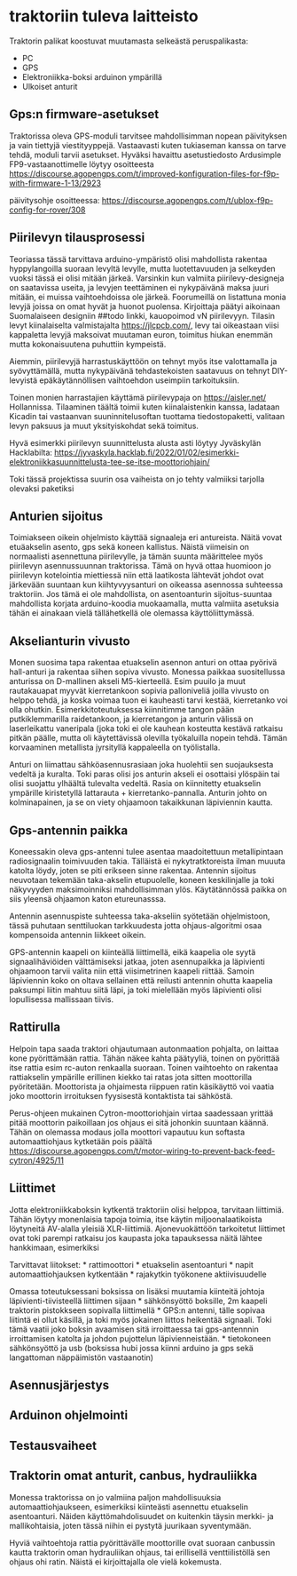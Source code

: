 # traktoriin tuleva laitteisto

Traktorin palikat koostuvat muutamasta selkeästä peruspalikasta:

   * PC
   * GPS
   * Elektroniikka-boksi arduinon ympärillä
   * Ulkoiset anturit


## Gps:n firmware-asetukset

Traktorissa oleva GPS-moduli tarvitsee mahdollisimman nopean päivityksen ja vain tiettyjä viestityyppejä. Vastaavasti kuten tukiaseman kanssa on tarve tehdä, moduli tarvii asetukset. Hyväksi havaittu asetustiedosto Ardusimple FP9-vastaanottimelle löytyy osoitteesta https://discourse.agopengps.com/t/improved-konfiguration-files-for-f9p-with-firmware-1-13/2923

päivitysohje osoitteessa: https://discourse.agopengps.com/t/ublox-f9p-config-for-rover/308





## Piirilevyn tilausprosessi

Teoriassa tässä tarvittava arduino-ympäristö olisi mahdollista rakentaa hyppylangoilla suoraan levyltä levylle, mutta luotettavuuden ja selkeyden vuoksi tässä ei olisi mitään järkeä. Varsinkin kun valmiita piirilevy-designeja on saatavissa useita, ja levyjen teettäminen ei nykypäivänä maksa juuri mitään, ei muissa vaihtoehdoissa ole järkeä. Foorumeillä on listattuna monia levyjä joissa on omat hyvät ja huonot puolensa. Kirjoittaja päätyi aikoinaan Suomalaiseen designiin ##todo linkki, kauopoimod vN piirilevyyn. Tilasin levyt kiinalaiselta valmistajalta https://jlcpcb.com/, levy tai oikeastaan viisi kappaletta levyjä maksoivat muutaman euron, toimitus hiukan enemmän mutta kokonaisuutena puhuttiin kympeistä.

Aiemmin, piirilevyjä harrastuskäyttöön on tehnyt myös itse valottamalla ja syövyttämällä, mutta nykypäivänä tehdastekoisten saatavuus on tehnyt DIY-levyistä epäkäytännöllisen vaihtoehdon useimpiin tarkoituksiin.

Toinen monien harrastajien käyttämä piirilevypaja on https://aisler.net/ Hollannissa. Tilaaminen täältä toimii kuten kiinalaistenkin kanssa, ladataan Kicadin tai vastaanvan suuninnitelusoftan tuottama tiedostopaketti, valitaan levyn paksuus ja muut yksityiskohdat sekä toimitus.

Hyvä esimerkki piirilevyn suunnittelusta alusta asti löytyy Jyväskylän Hacklabilta: https://jyvaskyla.hacklab.fi/2022/01/02/esimerkki-elektroniikkasuunnittelusta-tee-se-itse-moottoriohjain/

Toki tässä projektissa suurin osa vaiheista on jo tehty valmiiksi tarjolla olevaksi paketiksi

## Anturien sijoitus

Toimiakseen oikein ohjelmisto käyttää signaaleja eri antureista. Näitä vovat etuäakselin asento, gps sekä koneen kallistus. Näistä viimeisin on normaalisti asennettuna piirilevylle, ja tämän suunta määrittelee myös piirilevyn asennussuunnan traktorissa. Tämä on hyvä ottaa huomioon jo piirilevyn kotelointia miettiessä niin että laatikosta lähtevät johdot ovat järkevään suuntaan kun kiihtyvyysanturi on oikeassa asennossa suhteessa traktoriin. Jos tämä ei ole mahdollista, on asentoanturin sijoitus-suuntaa mahdollista korjata arduino-koodia muokaamalla, mutta valmiita asetuksia tähän ei ainakaan vielä tällähetkellä ole olemassa käyttöliittymässä. 

## Akselianturin vivusto

Monen suosima tapa rakentaa etuakselin asennon anturi on ottaa pyörivä hall-anturi ja rakentaa siihen sopiva vivusto. Monessa paikkaa suositellussa anturissa on D-mallinen akseli M5-kierteellä. Esim puuilo ja muut rautakauapat myyvät kierretankoon sopivia palloniveliä joilla vivusto on helppo tehdä, ja koska voimaa tuon ei kauheasti tarvi kestää, kierretanko voi olla ohutkin. Esimerkkitoteutuksessa kiinnitimme tangon pään putkiklemmarilla raidetankoon, ja kierretangon ja anturin välissä on laserleikattu vaneripala (joka toki ei ole kauhean kosteutta kestävä ratkaisu pitkän päälle, mutta oli käytettävissä olevilla työkaluilla nopein tehdä. Tämän korvaaminen metallista jyrsityllä kappaleella on työlistalla. 

Anturi on liimattau sähköasennusrasiaan joka huolehtii sen suojauksesta vedeltä ja kuralta. Toki paras olisi jos anturin akseli ei osottaisi ylöspäin tai olisi suojattu ylhäältä tulevalta vedeltä. Rasia on kiinnitetty etuakselin ympärille kiristetyllä lattarauta + kierretanko-pannalla. Anturin johto on kolminapainen, ja se on viety ohjaamoon takaikkunan läpiviennin kautta.

## Gps-antennin paikka

Koneessakin oleva gps-antenni tulee asentaa maadoitettuun metallipintaan radiosignaalin toimivuuden takia. Tälläistä ei nykytratktoreista ilman muuuta katolta löydy, joten se piti erikseen sinne rakentaa. Antennin sijoitus neuvotaan tekemään taka-akselin etupuolelle, koneen keskilinjalle ja toki näkyvyyden maksimoinniksi mahdollisimman ylös. Käytätännössä paikka on siis yleensä ohjaamon katon etureunasssa.

Antennin asennuspiste suhteessa taka-akseliin syötetään ohjelmistoon, tässä puhutaan senttiluokan tarkkuudesta jotta ohjaus-algoritmi osaa kompensoida antennin liikkeet oikein.

GPS-antennin kaapeli on kiinteällä liittimellä, eikä kaapelia ole syytä signaalihäviöiden välttämiseksi jatkaa, joten asennupaikka ja läpivienti ohjaamoon tarvii valita niin että viisimetrinen kaapeli riittää. Samoin läpiviennin koko on oltava sellainen että reilusti antennin ohutta kaapelia paksumpi liitin mahtuu siitä läpi, ja toki mielellään myös läpivienti olisi lopullisessa mallissaan tiivis.

## Rattirulla

Helpoin tapa saada traktori ohjautumaan autonmaation pohjalta, on laittaa kone pyörittämään rattia. Tähän näkee kahta päätyyliä, toinen on pyörittää itse rattia esim rc-auton renkaalla suoraan. Toinen vaihtoehto on rakentaa rattiakselin ympärille erillinen kiekko tai ratas jota sitten moottorilla pyöritetään. Moottorista ja ohjaimesta riippuen ratin käsikäyttö voi vaatia joko moottorin irroituksen fyysisestä kontaktista tai sähköstä.

Perus-ohjeen mukainen Cytron-moottoriohjain virtaa saadessaan yrittää pitää moottorin paikoillaan jos ohjaus ei sitä johonkin suuntaan käännä. Tähän on olemassa modaus jolla moottori vapautuu kun softasta automaattiohjaus kytketään pois päältä https://discourse.agopengps.com/t/motor-wiring-to-prevent-back-feed-cytron/4925/11

## Liittimet

Jotta elektroniikkaboksin kytkentä traktoriin olisi helppoa, tarvitaan liittimiä. Tähän löytyy monenlaisia tapoja toimia, itse käytin miljoonalaatikoista löytyneitä AV-alalla yleisiä XLR-liittimiä. Ajonevuokättöön tarkoitetut liittimet ovat toki parempi ratkaisu jos kaupasta joka tapauksessa näitä lähtee hankkimaan, esimerkiksi <todo>

Tarvittavat liitokset:
	* rattimoottori
    * etuakselin asentoanturi
    * napit automaattiohjauksen kytkentään
    * rajakytkin työkonene aktiivisuudelle

Omassa toteutuksessani boksissa on lisäksi muutamia kiinteitä johtoja läpivienti-tiivisteellä liittimen sijaan
    * sähkönsyöttö boksille, 2m kaapeli traktorin pistokkseen sopivalla liittimellä
	* GPS:n antenni, tälle sopivaa liitintä ei ollut käsillä, ja toki myös jokainen liittos heikentää signaali. Toki tämä vaatii joko boksin avaamisen sitä irroittaessa tai gps-antennnin irroittamisen katolta ja johdon pujottelun läpivienneistään.
    * tietokoneen sähkönsyöttö ja usb (boksissa hubi jossa kiinni arduino ja gps sekä langattoman näppäimistön vastaanotin)

## Asennusjärjestys

## Arduinon ohjelmointi

## Testausvaiheet

## Traktorin omat anturit, canbus, hydrauliikka

Monessa traktorissa on jo valmiina paljon mahdollisuuksia automaattiohjaukseen, esimerkiksi kiinteästi asennettu etuakselin asentoanturi. Näiden käyttömahdolisuudet on kuitenkin täysin merkki- ja mallikohtaisia, joten tässä niihin ei pystytä juurikaan syventymään.

Hyviä vaihtoehtoja rattia pyörittävälle moottorille ovat suoraan canbussin kautta traktorin oman hydrauliikan ohjaus, tai erillisellä venttiilistöllä sen ohjaus ohi ratin. Näistä ei kirjoittajalla ole vielä kokemusta.